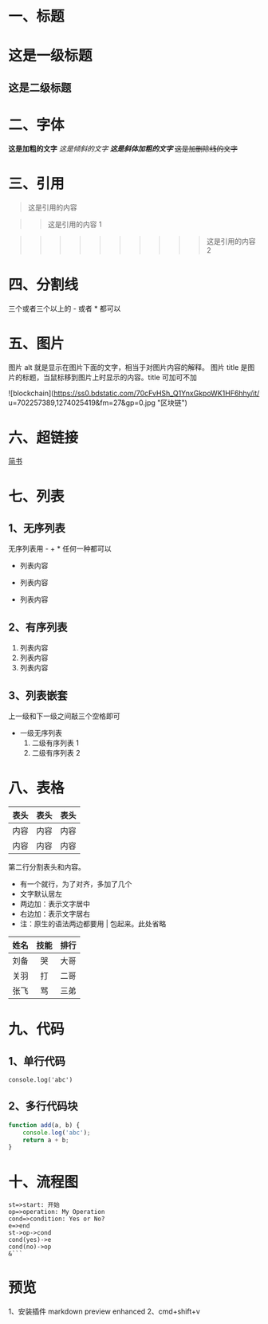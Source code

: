# 一、标题

# 这是一级标题

## 这是二级标题

# 二、字体

**这是加粗的文字**
_这是倾斜的文字_
**_这是斜体加粗的文字_**
~~这是加删除线的文字~~

# 三、引用

> 这是引用的内容

> > 这是引用的内容 1

> > > > > > > > > > 这是引用的内容 2

# 四、分割线

三个或者三个以上的 - 或者 \* 都可以

# 五、图片

<!-- ![图片alt](图片地址 ''图片 title'') -->

图片 alt 就是显示在图片下面的文字，相当于对图片内容的解释。
图片 title 是图片的标题，当鼠标移到图片上时显示的内容。title 可加可不加

![blockchain](https://ss0.bdstatic.com/70cFvHSh_Q1YnxGkpoWK1HF6hhy/it/
u=702257389,1274025419&fm=27&gp=0.jpg "区块链")

# 六、超链接

[简书](http://jianshu.com)

# 七、列表

## 1、无序列表

无序列表用 - + \* 任何一种都可以

-   列表内容

*   列表内容

-   列表内容

## 2、有序列表

1. 列表内容
2. 列表内容
3. 列表内容

## 3、列表嵌套

上一级和下一级之间敲三个空格即可

-   一级无序列表
    1. 二级有序列表 1
    2. 二级有序列表 2

# 八、表格

| 表头 | 表头 | 表头 |
| ---- | :--: | ---: |
| 内容 | 内容 | 内容 |
| 内容 | 内容 | 内容 |

第二行分割表头和内容。

-   有一个就行，为了对齐，多加了几个
-   文字默认居左
-   两边加：表示文字居中
-   右边加：表示文字居右
-   注：原生的语法两边都要用 | 包起来。此处省略

| 姓名 | 技能 | 排行 |
| ---- | :--: | ---: |
| 刘备 |  哭  | 大哥 |
| 关羽 |  打  | 二哥 |
| 张飞 |  骂  | 三弟 |

# 九、代码

## 1、单行代码

`console.log('abc')`

## 2、多行代码块

```js
function add(a, b) {
	console.log('abc');
	return a + b;
}
```

# 十、流程图

````flow
st=>start: 开始
op=>operation: My Operation
cond=>condition: Yes or No?
e=>end
st->op->cond
cond(yes)->e
cond(no)->op
&```
````

# 预览

1、安装插件 markdown preview enhanced
2、cmd+shift+v

